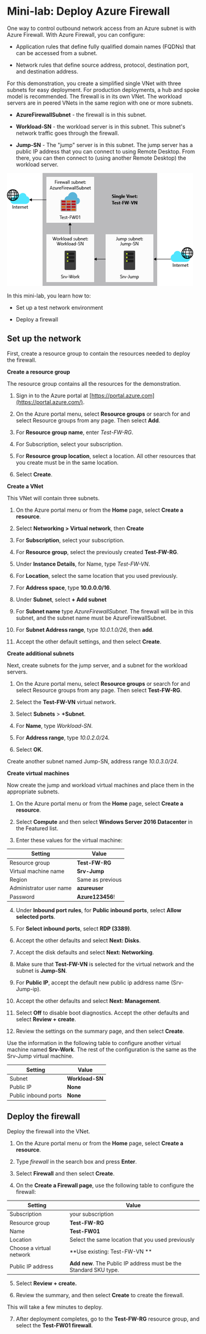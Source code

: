 # Mini-lab: Deploy Azure Firewall

One way to control outbound network access from an Azure subnet is with Azure Firewall. With Azure Firewall, you can configure:

* Application rules that define fully qualified domain names (FQDNs) that can be accessed from a subnet.

* Network rules that define source address, protocol, destination port, and destination address.

For this demonstration, you create a simplified single VNet with three subnets for easy deployment. For production deployments, a hub and spoke model is recommended. The firewall is in its own VNet. The workload servers are in peered VNets in the same region with one or more subnets.

* **AzureFirewallSubnet** - the firewall is in this subnet.

* **Workload-SN** - the workload server is in this subnet. This subnet's network traffic goes through the firewall.

* **Jump-SN** - The "jump" server is in this subnet. The jump server has a public IP address that you can connect to using Remote Desktop. From there, you can then connect to (using another Remote Desktop) the workload server.

![Tutorial network infrastructure](../../Linked_Image_Files/deploy_azure_firewall_image1.png)

In this mini-lab, you learn how to:

* Set up a test network environment

* Deploy a firewall

 

## Set up the network

First, create a resource group to contain the resources needed to deploy the firewall. 

**Create a resource group**

The resource group contains all the resources for the demonstration.

1. Sign in to the Azure portal at [https://portal.azure.com](https://portal.azure.com/).

2. On the Azure portal menu, select **Resource groups** or search for and select Resource groups from any page. Then select **Add**.

3. For **Resource group name**, enter *Test-FW-RG*.

4. For Subscription, select your subscription.

5. For **Resource group location**, select a location. All other resources that you create must be in the same location.

6. Select **Create**.

**Create a VNet**

This VNet will contain three subnets.

1. On the Azure portal menu or from the **Home** page, select **Create a resource**.

2. Select **Networking > Virtual network**, then **Create**

3. For **Subscription**, select your subscription.

4. For **Resource group**, select the previously created **Test-FW-RG**.

5. Under **Instance Details**, for Name, type *Test-FW-VN*.

6. For **Location**, select the same location that you used previously.

7. For **Address space**, type **10.0.0.0/16**.

8. Under **Subnet**, select **+ Add subnet**

9. For  **Subnet name** type *AzureFirewallSubnet*. The firewall will be in this subnet, and the subnet name must be AzureFirewallSubnet.

9. For **Subnet Address range**, type *10.0.1.0/26*, then **add**.

10. Accept the other default settings, and then select **Create**.

**Create additional subnets**

Next, create subnets for the jump server, and a subnet for the workload servers.

1. On the Azure portal menu, select **Resource groups** or search for and select Resource groups from any page. Then select **Test-FW-RG**.

2. Select the **Test-FW-VN** virtual network.

3. Select **Subnets** > **+Subnet**.

4. For **Name**, type *Workload-SN*.

5. For **Address range**, type *10.0.2.0/2*4.

6. Select **OK**.

Create another subnet named Jump-SN, address range *10.0.3.0/24*.

**Create virtual machines**

Now create the jump and workload virtual machines and place them in the appropriate subnets.

1. On the Azure portal menu or from the **Home** page, select **Create a resource**.

2. Select **Compute** and then select **Windows Server 2016 Datacenter** in the Featured list.

3. Enter these values for the virtual machine:

| Setting | Value |
|-------------------------|------------------|
| Resource group | **Test-FW-RG** |
| Virtual machine name | **Srv-Jump** |
| Region | Same as previous |
| Administrator user name | **azureuser** |
| Password | **Azure123456**! |


4. Under **Inbound port rules**, for **Public inbound ports**, select **Allow selected ports**.

5. For **Select inbound ports**, select **RDP (3389)**.

6. Accept the other defaults and select **Next: Disks**.

7. Accept the disk defaults and select **Next: Networking**.

8. Make sure that **Test-FW-VN** is selected for the virtual network and the subnet is **Jump-SN**.

9. For **Public IP**, accept the default new public ip address name (Srv-Jump-ip).

10. Accept the other defaults and select **Next: Management**.

11. Select **Off** to disable boot diagnostics. Accept the other defaults and select **Review + create**.

12. Review the settings on the summary page, and then select **Create**.

Use the information in the following table to configure another virtual machine named **Srv-Work**. The rest of the configuration is the same as the Srv-Jump virtual machine.

| Setting | Value |
|----------------------|-------------|
| Subnet | **Workload-SN** |
| Public IP | **None** |
| Public inbound ports | **None** |


## Deploy the firewall

Deploy the firewall into the VNet.

1. On the Azure portal menu or from the **Home** page, select **Create a resource**.

2. Type *firewall* in the search box and press **Enter**.

3. Select **Firewall** and then select **Create**.

4. On the **Create a Firewall page**, use the following table to configure the firewall:

| Setting | Value |
|--------------------------|---------------------------------------------------------------|
| Subscription | your subscription |
| Resource group | **Test-FW-RG** |
| Name | **Test-FW01** |
| Location | Select the same location that you used previously |
| Choose a virtual network | **Use existing: Test-FW-VN **|
| Public IP address | **Add new**. The Public IP address must be the Standard SKU type. | |


5. Select **Review + create.**

6. Review the summary, and then select **Create** to create the firewall.

This will take a few minutes to deploy.

7. After deployment completes, go to the **Test-FW-RG** resource group, and select the **Test-FW01 firewall**.


 
